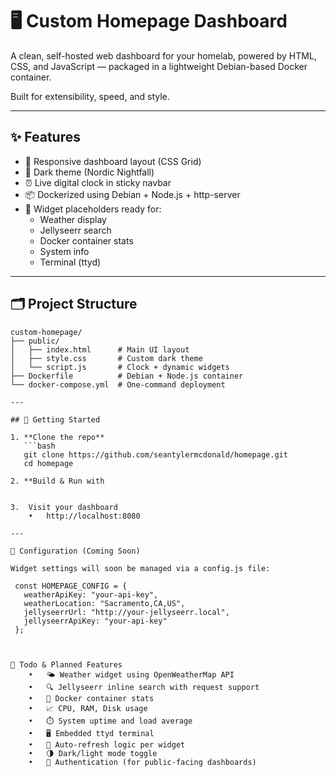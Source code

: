 # 🖥️ Custom Homepage Dashboard

A clean, self-hosted web dashboard for your homelab, powered by HTML, CSS, and JavaScript — packaged in a lightweight Debian-based Docker container.

Built for extensibility, speed, and style.

---

## ✨ Features

- 🧭 Responsive dashboard layout (CSS Grid)
- 🌙 Dark theme (Nordic Nightfall)
- ⏰ Live digital clock in sticky navbar
- 📦 Dockerized using Debian + Node.js + http-server
- 🔌 Widget placeholders ready for:
  - Weather display
  - Jellyseerr search
  - Docker container stats
  - System info
  - Terminal (ttyd)

---

## 🗂️ Project Structure
```
custom-homepage/
├── public/
│   ├── index.html      # Main UI layout
│   ├── style.css       # Custom dark theme
│   └── script.js       # Clock + dynamic widgets
├── Dockerfile          # Debian + Node.js container
└── docker-compose.yml  # One-command deployment

---

## 🚀 Getting Started

1. **Clone the repo**
   ```bash
   git clone https://github.com/seantylermcdonald/homepage.git
   cd homepage

2. **Build & Run with 


3.	Visit your dashboard
	•	http://localhost:8080

---

🔧 Configuration (Coming Soon)

Widget settings will soon be managed via a config.js file:

 const HOMEPAGE_CONFIG = {
   weatherApiKey: "your-api-key",
   weatherLocation: "Sacramento,CA,US",
   jellyseerrUrl: "http://your-jellyseerr.local",
   jellyseerrApiKey: "your-api-key"
 };



📌 Todo & Planned Features
	•	🌤️ Weather widget using OpenWeatherMap API
	•	🔍 Jellyseerr inline search with request support
	•	🐳 Docker container stats
	•	📈 CPU, RAM, Disk usage
	•	⏱️ System uptime and load average
	•	🖥️ Embedded ttyd terminal
	•	🔄 Auto-refresh logic per widget
	•	🌗 Dark/light mode toggle
	•	🔐 Authentication (for public-facing dashboards)
